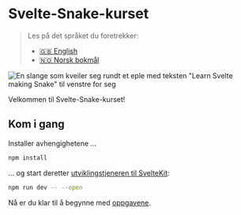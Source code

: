 # Svelte-Snake-kurset

> Les på det språket du foretrekker:
>
> - [🇬🇧 English][readme-eng]
> - [🇳🇴 Norsk bokmål][readme-nob]

![En slange som kveiler seg rundt et eple med teksten "Learn Svelte making
Snake" til venstre for seg][splash-snake-png]

Velkommen til Svelte-Snake-kurset!

## Kom i gang

Installer avhengighetene …

```bash
npm install
```

… og start deretter [utviklingstjeneren til SvelteKit](https://kit.svelte.dev/):

```bash
npm run dev -- --open
```

Nå er du klar til å begynne med [oppgavene](./TASKS.md).

[readme-eng]: ../../README.md
[readme-nob]: ./README.md
[splash-snake-png]: ../../assets/splash-snake.png
